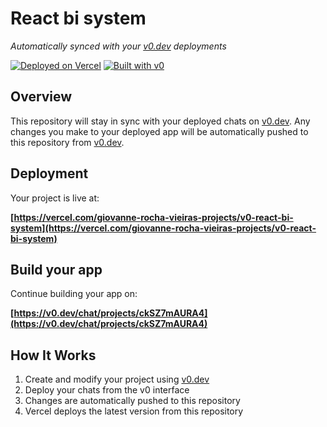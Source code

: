 # React bi system

*Automatically synced with your [v0.dev](https://v0.dev) deployments*

[![Deployed on Vercel](https://img.shields.io/badge/Deployed%20on-Vercel-black?style=for-the-badge&logo=vercel)](https://vercel.com/giovanne-rocha-vieiras-projects/v0-react-bi-system)
[![Built with v0](https://img.shields.io/badge/Built%20with-v0.dev-black?style=for-the-badge)](https://v0.dev/chat/projects/ckSZ7mAURA4)

## Overview

This repository will stay in sync with your deployed chats on [v0.dev](https://v0.dev).
Any changes you make to your deployed app will be automatically pushed to this repository from [v0.dev](https://v0.dev).

## Deployment

Your project is live at:

**[https://vercel.com/giovanne-rocha-vieiras-projects/v0-react-bi-system](https://vercel.com/giovanne-rocha-vieiras-projects/v0-react-bi-system)**

## Build your app

Continue building your app on:

**[https://v0.dev/chat/projects/ckSZ7mAURA4](https://v0.dev/chat/projects/ckSZ7mAURA4)**

## How It Works

1. Create and modify your project using [v0.dev](https://v0.dev)
2. Deploy your chats from the v0 interface
3. Changes are automatically pushed to this repository
4. Vercel deploys the latest version from this repository